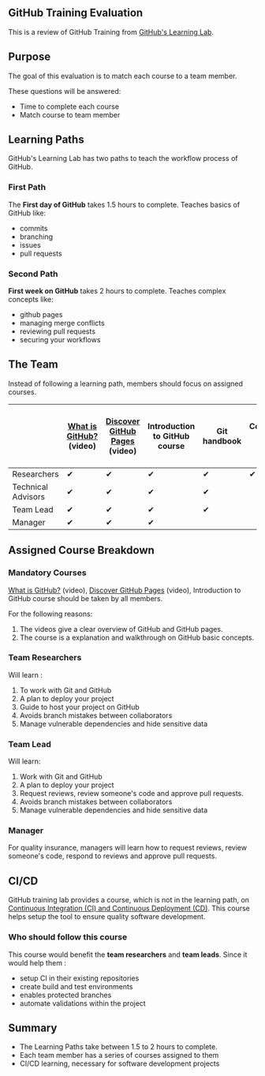 ## GitHub Training Evaluation

This is a review of GitHub Training from [GitHub's Learning Lab](https://lab.github.com/githubtraining/paths).



## Purpose

The goal of this evaluation is to match each course to a team member. 

These questions will be answered: 
  - Time to complete each course
  - Match course to team member



## Learning Paths

GitHub's Learning Lab has two paths to teach the workflow process of GitHub.


### First Path

The **First day of GitHub** takes 1.5 hours to complete. Teaches basics of GitHub like:
  - commits
  - branching
  - issues
  - pull requests


### Second Path

**First week on GitHub** takes 2 hours to complete. Teaches complex concepts like:
  - github pages
  - managing merge conflicts
  - reviewing pull requests 
  - securing your workflows




## The Team

Instead of following a learning path, members should focus on assigned courses.


|                    | [What is GitHub?](https://www.youtube.com/watch?v=w3jLJU7DT5E&feature=youtu.be) (video) | [Discover GitHub Pages](https://www.youtube.com/watch?v=2MsN8gpT6jY&feature=youtu.be) (video) | Introduction to GitHub course | Git handbook | Communicating using Markdowns | Uploading your project to GitHub | GitHub Pages | Managing merge conflicts | Securing your workflows | Reviewing pull requests | [Continuous Integration (CI) and Continuous Deployment (CD)](https://lab.github.com/githubtraining/continuous-integration-with-travis-ci) |
|--------------------|-----------------------------------------------------------------------------------------|-----------------------------------------------------------------------------------------------|-------------------------------|--------------|-------------------------------|----------------------------------|--------------|--------------------------|-------------------------|-------------------------|-------------------------------------------------------------------------------------------------------------------------------------------|
| Researchers        | ✔                                                                                       | ✔                                                                                             | ✔                             | ✔            | ✔                             | ✔                                | ✔            | ✔                        | ✔                       |                         | ✔                                                                                                                                         |
| Technical Advisors | ✔                                                                                       | ✔                                                                                             |  ✔                            | ✔            |                               | ✔                                |              | ✔                        | ✔                       | ✔                       |                                                                                                                                           |
| Team Lead          | ✔                                                                                       | ✔                                                                                             | ✔                             | ✔            |                               | ✔                                |              | ✔                        | ✔                       | ✔                       | ✔                                                                                                                                         |
| Manager            | ✔                                                                                       | ✔                                                                                             | ✔                             |              |                               |                                  |              |                          |                         | ✔                       |                                                                                                                                           |
 
 
 
## Assigned Course Breakdown



### Mandatory Courses

[What is GitHub?](https://www.youtube.com/watch?v=w3jLJU7DT5E&feature=youtu.be) (video), [Discover GitHub Pages](https://www.youtube.com/watch?v=2MsN8gpT6jY&feature=youtu.be) (video), Introduction to GitHub course should be taken by all members. 


For the following reasons: 
  1. The videos give a clear overview of GitHub and GitHub pages. 
  2. The course is a explanation and walkthrough on GitHub basic concepts.


 
### Team Researchers

Will learn :  
  1. To work with Git and GitHub
  2. A plan to deploy your project
  3. Guide to host your project on GitHub 
  4. Avoids branch mistakes between collaborators
  5. Manage vulnerable dependencies and hide sensitive data



### Team Lead

Will learn: 
  1. Work with Git and GitHub
  2. A plan to deploy your project
  3. Request reviews, review someone's code and approve pull requests.
  4. Avoids branch mistakes between collaborators
  5. Manage vulnerable dependencies and hide sensitive data



### Manager

For quality insurance, managers will learn how to request reviews, review someone's code, respond to reviews and approve pull requests.



## CI/CD

GitHub training lab provides a course, which is not in the learning path, on [Continuous Integration (CI) and Continuous Deployment (CD)](https://lab.github.com/githubtraining/continuous-integration-with-travis-ci).
This course helps setup the tool to ensure quality software development. 


### Who should follow this course
This course would benefit the **team researchers** and **team leads**. Since it would help them :
  - setup CI in their existing repositories
  - create build and test environments
  - enables protected branches
  - automate validations within the project



## Summary
  - The Learning Paths take between 1.5 to 2 hours to complete.
  - Each team member has a series of courses assigned to them
  - CI/CD learning, necessary for software development projects
